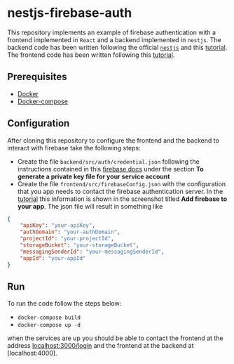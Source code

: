 # nestjs-firebase-auth

This repository implements an example of firebase authentication with a frontend implemented in `React` and a backend implemented in `nestjs`.
The backend code has been written following the official [`nestjs`](https://docs.nestjs.com/first-steps) and this [tutorial](https://medium.com/@sharma.vikashkr/nestjs-firebase-auth-secured-nestjs-resource-server-9649bcebd0de). The frontend code has been written following this [tutorial](https://dev.to/betiol/how-to-handle-authentication-on-node-js-using-firebase-5ajn).

## Prerequisites

* [Docker](https://docs.docker.com/get-docker/)
* [Docker-compose](https://docs.docker.com/compose/install/)

## Configuration

After cloning this repository to configure the frontend and the backend to interact with firebase take the following steps:

* Create the file `backend/src/auth/credential.json` following the instructions contained in this [firebase docs](https://firebase.google.com/docs/admin/setup#initialize-sdk) under the section **To generate a private key file for your service account**
* Create the file `frontend/src/firebaseConfig.json` with the configuration that you app needs to contact the firebase authentication server. In the [tutorial](https://dev.to/betiol/how-to-handle-authentication-on-node-js-using-firebase-5ajn) this information is shown in the screenshot titled **Add firebase to your app**. The json file will result in something like

```json
{
    "apiKey": "your-apiKey",
    "authDomain": "your-authDomain",
    "projectId": "your-projectId",
    "storageBucket": "your-storageBucket",
    "messagingSenderId": "your-messagingSenderId",
    "appId": "your-appId"
}  
```

## Run

To run the code follow the steps below:

* `docker-compose build`
* `docker-compose up -d`

when the services are up you should be able to contact the frontend at the address [localhost:3000/login]() and the frontend at the backend at [localhost:4000].
